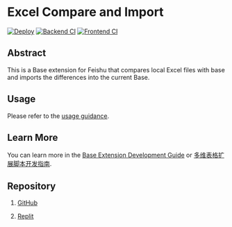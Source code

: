 # Excel Compare and Import

[![Deploy](https://github.com/zjut-bio-party-undergraduate-branch/Excel-Compare-and-Import/actions/workflows/deploy.yml/badge.svg)](https://github.com/zjut-bio-party-undergraduate-branch/Excel-Compare-and-Import/actions/workflows/deploy.yml) [![Backend CI](https://github.com/use-bitable/Excel-Compare-and-Import/actions/workflows/backend-ci.yml/badge.svg)](https://github.com/use-bitable/Excel-Compare-and-Import/actions/workflows/backend-ci.yml) [![Frontend CI](https://github.com/use-bitable/Excel-Compare-and-Import/actions/workflows/frontend-ci.yml/badge.svg)](https://github.com/use-bitable/Excel-Compare-and-Import/actions/workflows/frontend-ci.yml)

## Abstract

This is a Base extension for Feishu that compares local Excel files with base and imports the differences into the current Base.

## Usage

Please refer to the [usage guidance](https://ct8hv7vfy1.feishu.cn/docx/EOALdRssWoxksuxy7gucmECQnEc).

## Learn More

You can learn more in the [Base Extension Development Guide](https://bytedance.feishu.cn/docx/VxhudDXbyo1V7jxAcTbctJQ5nvc) or [多维表格扩展脚本开发指南](https://bytedance.feishu.cn/docx/HazFdSHH9ofRGKx8424cwzLlnZc).

## Repository

1. [GitHub](https://github.com/zjut-bio-party-undergraduate-branch/Excel-Compare-and-Import)

2. [Replit](https://replit.com/@497363983/Excel-Compare-and-Import)
